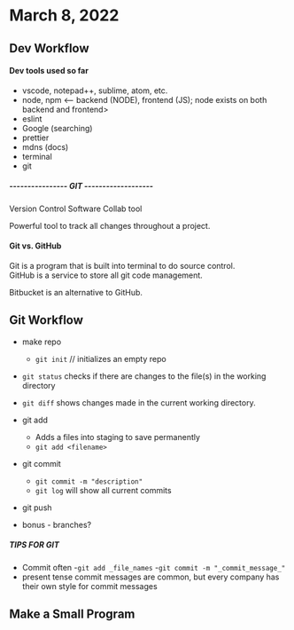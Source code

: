 # March 8, 2022

## Dev Workflow
#### Dev tools used so far
  * vscode, notepad++, sublime, atom, etc.
  * node, npm <-- backend (NODE), frontend (JS); node exists on both backend and frontend>
  * eslint
  * Google (searching)
  * prettier
  * mdns (docs)
  * terminal
  * git
  ##### ---------------- GIT -------------------
  Version Control Software
  Collab tool

  Powerful tool to track all changes throughout a project.

  #### Git vs. GitHub
  Git is a program that is built into terminal to do source control.  
  GitHub is a service to store all git code management.

  Bitbucket is an alternative to GitHub.

## Git Workflow
* make repo
  - `git init` // initializes an empty repo

* `git status` checks if there are changes to the file(s) in the working directory

* `git diff` shows changes made in the current working directory.

* git add 
  - Adds a files into staging to save permanently
  - `git add <filename>`

* git commit
  - `git commit -m "description"` 
  - `git log` will show all current commits

* git push

* bonus - branches?

##### TIPS FOR GIT
- Commit often
-`git add _file_names`
-`git commit -m "_commit_message_"`
- present tense commit messages are common, but every company has their own style for commit messages

## Make a Small Program